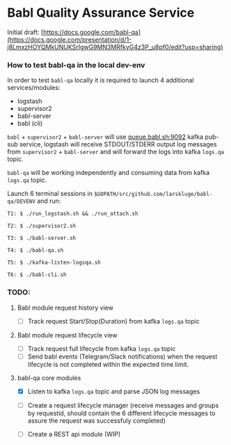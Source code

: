 # Babl Quality Assurance Service

Initial draft: [https://docs.google.com/babl-qa](https://docs.google.com/presentation/d/1-j8LmxzHOYQMkUNUKSrIgwG9MN3MRfkyG4z3P_u8pf0/edit?usp=sharing)

### How to test babl-qa in the local dev-env
In order to test `babl-qa` locally it is required to launch 4 additional services/modules:

- logstash 
- supervisor2
- babl-server
- babl (cli)

`babl` + `supervisor2` + `babl-server` will use [queue.babl.sh:9092](queue.babl.sh:9092) kafka pub-sub service, logstash will receive STDOUT/STDERR output log messages from `supervisor2` + `babl-server` and will forward the logs into kafka `logs.qa` topic.

`babl-qa` will be working independently and consuming data from kafka `logs.qa` topic.

Launch 6 terminal sessions in `$GOPATH/src/github.com/larskluge/babl-qa/DEVENV` and run:


	T1: $ ./run_logstash.sh && ./run_attach.sh
	
	T2: $ ./supervisor2.sh
	
	T3: $ ./babl-server.sh
	
	T4: $ ./babl-qa.sh
	
	T5: $ ./kafka-listen-logsqa.sh
	
	T6: $ ./babl-cli.sh 
	
	
### TODO:

1. Babl module request history view

	- [ ] Track request Start/Stop(Duration) from kafka `logs.qa` topic
	

2. Babl module request lifecycle view
	- [ ] Track request full lifecycle from kafka `logs.qa` topic
	- [ ] Send babl events (Telegram/Slack notifications) when the request lifecycle is not completed within the expected time limit.

3. babl-qa core modules

	- [x] Listen to kafka `logs.qa` topic and parse JSON log messages
	- [ ] Create a request lifecycle manager (receive messages and groups by requestid, should contain the 6 different lifecycle messages to assure the request was successfuly completed)
	- [ ] Create a REST api module (WIP)

